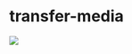 # transfer-media

<html><div><a href="https://travis-ci.org/tsnearly/transfer-media"><img src="https://travis-ci.org/tsnearly/transfer-media.svg?branch=master"></a></div></html>

